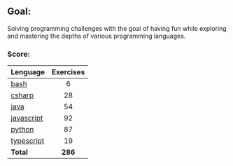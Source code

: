 ## Goal:
Solving programming challenges with the goal of having fun while exploring and mastering the depths of various programming languages.

### Score:
| Lenguage | Exercises |
|---|:---:|
| [bash](/bash) | 6 |
| [csharp](/csharp) | 28 |
| [java](/java) | 54 |
| [javascript](/javascript) | 92 |
| [python](/python) | 87 |
| [typescript](/typescript) | 19 |
| **Total** | **286** |
